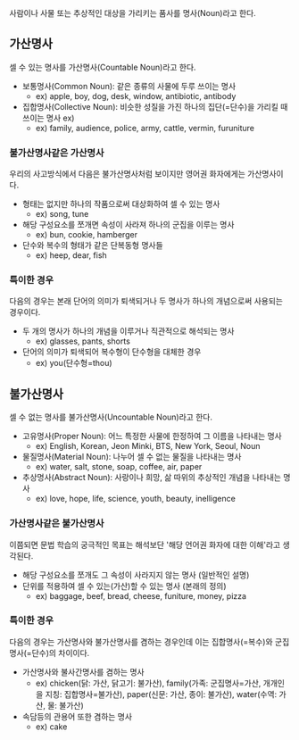 사람이나 사물 또는 추상적인 대상을 가리키는 품사를 명사(Noun)라고 한다.


## 가산명사
셀 수 있는 명사를 가산명사(Countable Noun)라고 한다.

* 보통명사(Common Noun): 같은 종류의 사물에 두루 쓰이는 명사 
  * ex) apple, boy, dog, desk, window, antibiotic, antibody
* 집합명사(Collective Noun): 비슷한 성질을 가진 하나의 집단(=단수)을 가리킬 때 쓰이는 명사 ex)
  * ex) family, audience, police, army, cattle, vermin, furuniture

### 불가산명사같은 가산명사
우리의 사고방식에서 다음은 불가산명사처럼 보이지만 영어권 화자에게는 가산명사이다.

* 형태는 없지만 하나의 작품으로써 대상화하여 셀 수 있는 명사
  * ex) song, tune
* 해당 구성요소를 쪼개면 속성이 사라져 하나의 군집을 이루는 명사
  * ex) bun, cookie, hamberger
* 단수와 복수의 형태가 같은 단복동형 명사들
  * ex) heep, dear, fish

### 특이한 경우
다음의 경우는 본래 단어의 의미가 퇴색되거나 두 명사가 하나의 개념으로써 사용되는 경우이다.

* 두 개의 명사가 하나의 개념을 이루거나 직관적으로 해석되는 명사
  * ex) glasses, pants, shorts
* 단어의 의미가 퇴색되어 복수형이 단수형을 대체한 경우 
  * ex) you(단수형=thou)

## 불가산명사
셀 수 없는 명사를 불가산명사(Uncountable Noun)라고 한다.

* 고유명사(Proper Noun): 어느 특정한 사물에 한정하여 그 이름을 나타내는 명사
  * ex) English, Korean, Jeon Minki, BTS, New York, Seoul, Noun
* 물질명사(Material Noun): 나누어 셀 수 없는 물질을 나타내는 명사
  * ex) water, salt, stone, soap, coffee, air, paper
* 추상명사(Abstract Noun): 사랑이나 희망, 삶 따위의 추상적인 개념을 나타내는 명사
  * ex) love, hope, life, science, youth, beauty, inelligence

### 가산명사같은 불가산명사
이쯤되면 문법 학습의 궁극적인 목표는 해석보단 '해당 언어권 화자에 대한 이해'라고 생각된다.

* 해당 구성요소를 쪼개도 그 속성이 사라지지 않는 명사 (일반적인 설명)
* 단위를 적용하여 셀 수 있는(가산)할 수 있는 명사 (본래의 정의)
  * ex) baggage, beef, bread, cheese, funiture, money, pizza

### 특이한 경우
다음의 경우는 가산명사와 불가산명사를 겸하는 경우인데 이는 집합명사(=복수)와 군집명사(=단수)의 차이이다.

* 가산명사와 불사간명사를 겸하는 명사
  * ex) chicken(닭: 가산, 닭고기: 불가산), family(가족: 군집명사=가산, 개개인을 지칭: 집합명사=불가산), paper(신문: 가산, 종이: 불가산), water(수역: 가산, 물: 불가산)
* 속담등의 관용어 또한 겸하는 명사
  * ex) cake
